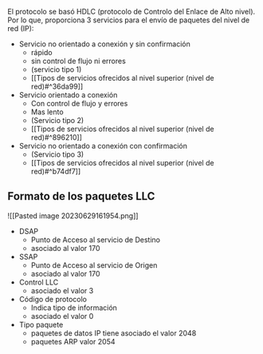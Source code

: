 El protocolo se basó HDLC (protocolo de Controlo del Enlace de Alto nivel). Por lo que, proporciona 3 servicios para el envío de paquetes del nivel de red (IP):
- Servicio no orientado a conexión y sin confirmación
	- rápido
	- sin control de flujo ni errores
	- (servicio tipo 1)
	- [[Tipos de servicios ofrecidos al nivel superior (nivel de red)#^36da99]]
- Servicio orientado a conexión 
	- Con control de flujo y errores
	- Mas lento
	- (Servicio tipo 2)
	- [[Tipos de servicios ofrecidos al nivel superior (nivel de red)#^896210]]
- Servicio no orientado a conexión con confirmación
	- (Servicio tipo 3)
	- [[Tipos de servicios ofrecidos al nivel superior (nivel de red)#^b74df7]]


## Formato de los paquetes LLC 
![[Pasted image 20230629161954.png]]

- DSAP
	- Punto de Acceso al servicio de Destino 
	- asociado al valor 170
- SSAP
	- Punto de Acceso al servicio de Origen
	- asociado al valor 170
- Control LLC 
	- asociado el valor 3
- Código de protocolo 
	- Indica tipo de información
	- asociado el valor 0
- Tipo paquete 
	- paquetes de datos IP tiene asociado el valor 2048
	- paquetes ARP valor 2054
